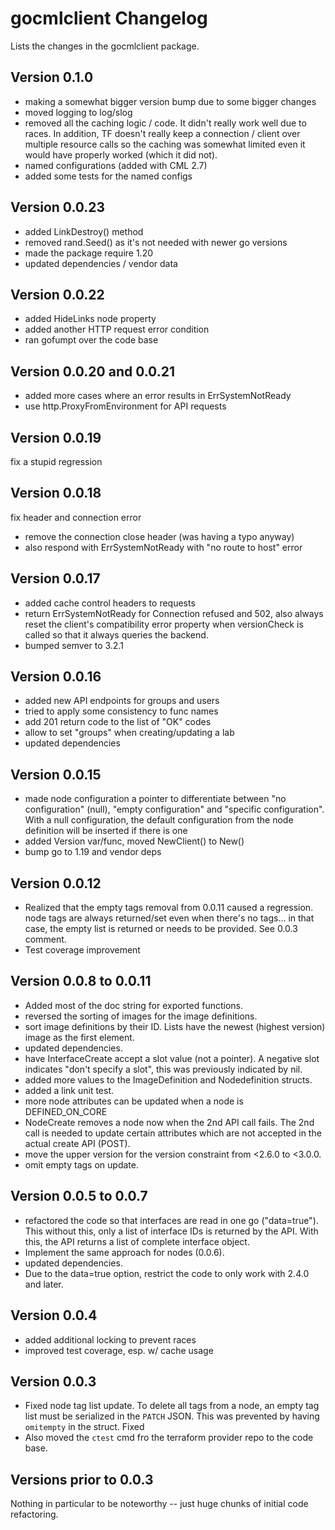 # gocmlclient Changelog

Lists the changes in the gocmlclient package.

## Version 0.1.0

- making a somewhat bigger version bump due to some bigger changes
- moved logging to log/slog
- removed all the caching logic / code. It didn't really work well due to races.  In addition, TF doesn't really keep a connection / client over multiple resource calls so the caching was somewhat limited even it would have properly worked (which it did not).
- named configurations (added with CML 2.7)
- added some tests for the named configs

## Version 0.0.23

- added LinkDestroy() method
- removed rand.Seed() as it's not needed with newer go versions
- made the package require 1.20
- updated dependencies / vendor data

## Version 0.0.22

- added HideLinks node property
- added another HTTP request error condition
- ran gofumpt over the code base

## Version 0.0.20 and 0.0.21

- added more cases where an error results in ErrSystemNotReady
- use http.ProxyFromEnvironment for API requests

## Version 0.0.19

fix a stupid regression

## Version 0.0.18

fix header and connection error

- remove the connection close header (was having a typo anyway)
- also respond with ErrSystemNotReady with "no route to host" error

## Version 0.0.17

- added cache control headers to requests
- return ErrSystemNotReady for Connection refused and 502, also always reset the client's compatibility error property when versionCheck is called so that it always queries the backend.
- bumped semver to 3.2.1

## Version 0.0.16

- added new API endpoints for groups and users
- tried to apply some consistency to func names
- add 201 return code to the list of "OK" codes
- allow to set "groups" when creating/updating a lab
- updated dependencies

## Version 0.0.15

- made node configuration a pointer to differentiate between "no configuration" (null), "empty configuration" and "specific configuration". With a null configuration, the default configuration from the node definition will be inserted if there is one
- added Version var/func, moved NewClient() to New()
- bump go to 1.19 and vendor deps

## Version 0.0.12

- Realized that the empty tags removal from 0.0.11 caused a regression. node tags are always returned/set even when there's no tags... in that case, the empty list is returned or needs to be provided. See 0.0.3 comment.
- Test coverage improvement

## Version 0.0.8 to 0.0.11

- Added most of the doc string for exported functions.
- reversed the sorting of images for the image definitions.
- sort image definitions by their ID. Lists have the newest (highest version) image as the first element.
- updated dependencies.
- have InterfaceCreate accept a slot value (not a pointer). A negative slot indicates "don't specify a slot", this was previously indicated by nil.
- added more values to the ImageDefinition and Nodedefinition structs.
- added a link unit test.
- more node attributes can be updated when a node is DEFINED_ON_CORE
- NodeCreate removes a node now when the 2nd API call fails. The 2nd call is needed to update certain attributes which are not accepted in the actual create API (POST).
- move the upper version for the version constraint from <2.6.0 to <3.0.0.
- omit empty tags on update.

## Version 0.0.5 to 0.0.7

- refactored the code so that interfaces are read in one go ("data=true"). This without this, only a list of interface IDs is returned by the API. With this, the API returns a list of complete interface object.
- Implement the same approach for nodes (0.0.6).
- updated dependencies.
- Due to the data=true option, restrict the code to only work with 2.4.0 and later.

## Version 0.0.4

- added additional locking to prevent races
- improved test coverage, esp. w/ cache usage

## Version 0.0.3

- Fixed node tag list update. To delete all tags from a node, an empty tag list must be serialized in the `PATCH` JSON.  This was prevented by having `omitempty` in the struct.  Fixed  
- Also moved the `ctest` cmd fro the terraform provider repo to the code base.

## Versions prior to 0.0.3

Nothing in particular to be noteworthy -- just huge chunks of initial code refactoring.
